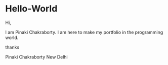 # Hello-World

Hi,

I am Pinaki Chakraborty. I am here to make my portfolio in the programming world.

thanks

Pinaki Chakraborty
New Delhi
